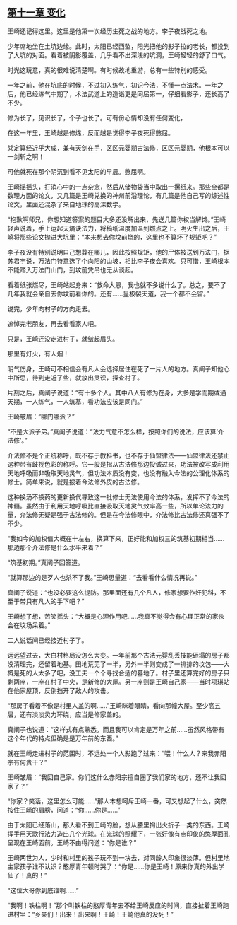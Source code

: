 ## [第十一章 变化](https://www.xxbiquge.com/11_11207/8803099.html)


  王崎还记得这里。这里是他第一次经历生死之战的地方。李子夜战死之地。

  少年席地坐在土坑边缘。此时，太阳已经西坠，阳光把他的影子拉的老长，都投到了大坑的对面。看着被阴影覆盖，几乎看不出深浅的坑洞，王崎轻轻的舒了口气。

  时光这玩意，真的很难说清楚啊。有时候故地重游，总有一些特别的感受。

  一年之前，他在坑底的时候，不过初入练气，初识今法，不懂一点法术。一年之后，他已经练气中期了，术法武道上的造诣更是同届第一，仔细看影子，还长高了不少。

  修为长了，见识长了，个子也长了。可有份心情却没有任何变化，

  在这一年里，王崎越是修炼，反而越是觉得李子夜死得憋屈。

  爻定算经近乎大成，兼有天剑在手，区区元婴期古法修，区区元婴期，他根本可以一剑斩之啊！

  可他就死在那个阴沉到看不见太阳的早晨。憋屈啊。

  王崎摇摇头，打消心中的一点杂念，然后从储物袋当中取出一摞纸来。那些全都是数理方面的论文，又几篇是王崎兑换的神州前沿理论，有几篇是他自己写的综述性论文，里面还混杂了来自地球的高深数学。

  “抱歉啊师兄，你想知道答案的题目大多还没解出来，先送几篇你权当解馋。”王崎轻声说着，手上运起天熵诀法力，将稿纸温度加温到燃点之上。明火生出之后，王崎将那些论文抛进大坑里：“本来想去你坟前烧的，这里也不算坏了规矩吧？”

  李子夜没有特别说明自己想葬在哪儿，因此按照规矩，他的尸体被送到万法门，据苏君宇说，万法门特意选了个向阳的山坡，相比李子夜会喜欢。只可惜，王崎根本不能踏入万法门山门，到坟前凭吊也无从谈起。

  看着纸张燃尽，王崎站起身来：“救命大恩，我也就不多说什么了。总之，要不了几年我就会亲自去你坟前看你的。还有……皇极裂天道，我一个都不会留。”

  说完，少年向村子的方向走去。

  追悼完老朋友，再去看看家人吧。

  只是，王崎还没走进村子，就皱起眉头。

  那里有灯火，有人烟！

  阴气伤身，王崎可不相信会有凡人会选择居住在死了一片人的地方。真阐子知他心中所思，待到走近了些，就放出灵识，探查村子。

  片刻之后，真阐子说道：“有十多个人。其中八人有修为在身，大多是学而期或通天期，一人练气，一人筑基，看功法应该是同门。”

  王崎皱眉：“哪门哪派？”

  “不是大派子弟。”真阐子说道：“法力气意不怎么样，按照你们的说法，应该算‘介法修’。”

  介法修不是个正统称呼，既不存于教科书，也不存于仙盟律法——仙盟律法还禁止这种带有歧视色彩的称呼。它一般是指从古法修那边投诚过来，功法被改写成利用天地呼吸而非吸取天地灵气，但功法本质没有变，也没有融入今法的公理化体系的修士。简单来说，就是披着今法修外皮的古法修。

  这种换汤不换药的更新换代导致这一批修士无法使用今法的体系，发挥不了今法的神髓。虽然由于利用天地呼吸比直接吸取天地灵气效率高一些，所以单论法力的量，介法修无疑是强于古法修的。但是在今法修眼中，介法修比古法修还真强不了不少。

  “我如今的加权值大概在十左右，换算下来，正好能和加权三的筑基初期相当……那边那个介法修是什么水平来着？”

  “筑基初期。”真阐子回答道。

  “就算那边的是歹人也杀不了我。”王崎思量道：“去看看什么情况再说。”

  真阐子说道：“也没必要这么提防。那里面还有几个凡人，修家想要作奸犯科，不至于带只有凡人的手下吧？”

  王崎想了想，苦笑摇头：“大概是心理作用吧……我真不觉得会有心理正常的家伙会在坟场呆着。”

  二人说话间已经接近村子了。

  远远望过去，大白村格局没怎么大变。一年前那个古法元婴乱丢技能砸塌的房子都没清理完，还留着地基。田地荒芜了一半，另外一半则变成了一排排的坟包——大概是死的人太多了吧，没工夫一个个寻找合适的墓地了。村子里还算完好的房子只剩两座，一座在村子中央，是新修的大屋。另一座则是王崎自己家——当时项琪站在他家屋顶，反倒挡开了敌人的攻击。

  “那房子看着不像是村里人盖的啊……”王崎眯着眼睛，看向那幢大屋。至少高五层，还有淡淡灵力环绕，应当是修家盖的。

  真阐子也说道：“这样式有点熟悉。而且我可以肯定是万年之前……虽然风格带有这个年代的特点但确是是万年前的东西。”

  就在王崎走进村子的范围时，不远处一个人影跑了过来：“喂！什么人？来我赤阳宗有何贵干？”

  王崎皱眉：“我回自己家。你们这什么赤阳宗擅自圈了我们家的地方，还不让我回家了？”

  “你家？笑话，这里怎么可能……”那人本想呵斥王崎一番，可又想起了什么，突然按住王崎的肩膀，问道：“你……你是……”

  由于太阳已经落山，那人看不到王崎的脸，想从腰里掏出火折子一类的东西。王崎挥手用天歌行法力造出几个光球。在光球的照耀下，一张好像有点印象的憨厚面孔呈现在王崎面前。王崎不由得问道：“你是谁？”

  王崎两世为人，少时和村里的孩子玩不到一块去，对同龄人印象很淡薄。但村里地主家孩子谁不认识？憨厚青年顿时哭了：“你是……你是王崎！原来你真的外出学仙了！真的！”

  “这位大哥你到底谁啊……”

  “我啊！铁柱啊！”那个叫铁柱的憨厚青年去不给王崎反应的时间，直接扯着王崎跑进村里：“乡亲们！出来！出来啊！王崎！王崎他真的没死！”

